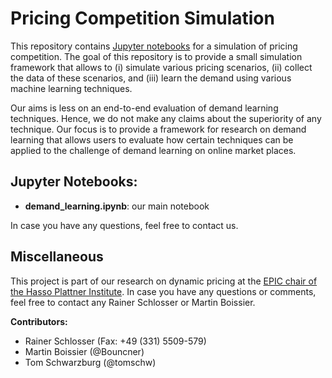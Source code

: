 # Pricing Competition Simulation

This repository contains [Jupyter notebooks](https://jupyter.org) for a simulation of pricing competition.
The goal of this repository is to provide a small simulation framework that allows to (i) simulate various pricing scenarios, (ii) collect the data of these scenarios, and (iii) learn the demand using various machine learning techniques.

Our aims is less on an end-to-end evaluation of demand learning techniques. Hence, we do not make any claims about the superiority of any technique. Our focus is to provide a framework for research on demand learning that allows users to evaluate how certain techniques can be applied to the challenge of demand learning on online market places. 

## Jupyter Notebooks:
 * **demand_learning.ipynb**: our main notebook

In case you have any questions, feel free to contact us.

## Miscellaneous

This project is part of our research on dynamic pricing at the [EPIC chair of the Hasso Plattner Institute](http://epic.hpi.de).
In case you have any questions or comments, feel free to contact any Rainer Schlosser or Martin Boissier.

**Contributors:**
 * Rainer Schlosser (Fax: +49 (331) 5509-579)
 * Martin Boissier (@Bouncner)
 * Tom Schwarzburg (@tomschw)
